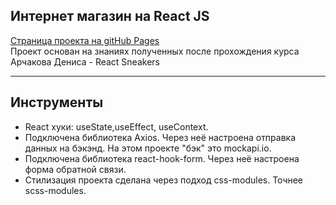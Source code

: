 ## Интернет магазин на React JS
<a href='https://r1msk1y.github.io/marketplace_deploy/'>Страница проекта на gitHub Pages</a> <br>
Проект основан на знаниях полученных после прохождения курса Арчакова Дениса -  React Sneakers 
___
## Инструменты
- React хуки: useState,useEffect, useContext.
- Подключена библиотека Axios.
Через неё настроена отправка данных на бэкэнд. На этом проекте "бэк" это mockapi.io.
- Подключена библиотека react-hook-form.
Через неё настроена форма обратной связи.
- Стилизация проекта сделана через подход css-modules. Точнее scss-modules.



